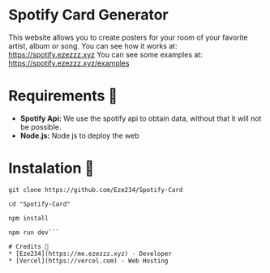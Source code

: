 # Spotify Card Generator
This website allows you to create posters for your room of your favorite artist, album or song.
You can see how it works at: https://spotify.ezezzz.xyz
You can see some examples at: https://spotify.ezezzz.xyz/examples
# Requirements 🚬
* **Spotify Api:** We use the spotify api to obtain data, without that it will not be possible.
* **Node.js:** Node js to deploy the web
# Instalation 🐝
```fix
git clone https://github.com/Eze234/Spotify-Card

cd "Spotify-Card"

npm install

npm run dev```

# Credits 🚬
* [Eze234](https://me.ezezzz.xyz) - Developer
* [Vercel](https://vercel.com) - Web Hosting